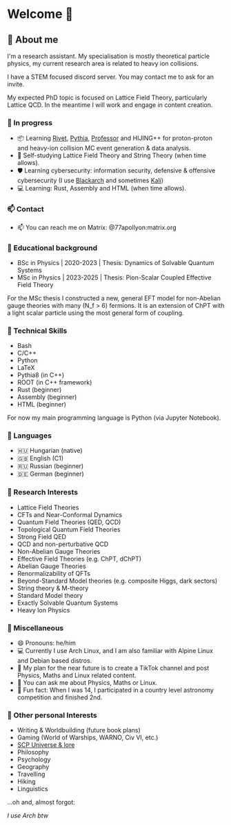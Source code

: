 # Welcome 👋

## 🌱 About me
I'm a research assistant. My specialisation is mostly theoretical particle physics,
my current research area is related to heavy ion collisions.

I have a STEM focused discord server. You may contact me to ask for an invite.

My expected PhD topic is focused on Lattice Field Theory, particularly Lattice QCD.
In the meantime I will work and engage in content creation.

### 🚧 In progress
- 📦 Learning [Rivet](https://rivet.hepforge.org/), [Pythia](https://pythia.org/), [Professor](https://professor.hepforge.org/) and HIJING++ for proton-proton and heavy-ion collision MC event generation & data analysis.
- 🔬 Self-studying Lattice Field Theory and String Theory (when time allows).
- 🛡️ Learning cybersecurity: information security, defensive & offensive cybersecurity (I use [Blackarch](https://www.blackarch.org/wiki.html) and sometimes [Kali](https://www.kali.org/))
- 💻 Learning: Rust, Assembly and HTML (when time allows).

### 📫 Contact
- 📫 You can reach me on Matrix: @77apollyon:matrix.org

### 🔭 Educational background
- BSc in Physics | 2020-2023 | Thesis: Dynamics of Solvable Quantum Systems
- MSc in Physics | 2023-2025 | Thesis: Pion-Scalar Coupled Effective Field Theory

For the MSc thesis I constructed a new, general EFT model for non-Abelian gauge theories with many (N_f > 6) fermions.
It is an extension of ChPT with a light scalar particle using the most general form of coupling.

### 💾 Technical Skills
- Bash
- C/C++
- Python
- LaTeX
- Pythia8 (in C++)
- ROOT (in C++ framework)
- Rust (beginner)
- Assembly (beginner)
- HTML (beginner)

For now my main programming language is Python (via Jupyter Notebook).

### 📖 Languages
- 🇭🇺 Hungarian (native)
- 🇬🇧 English (C1)
- 🇷🇺 Russian (beginner)
- 🇩🇪 German (beginner)

### 📡 Research Interests
- Lattice Field Theories
- CFTs and Near-Conformal Dynamics
- Quantum Field Theories (QED, QCD)
- Topological Quantum Field Theories
- Strong Field QED
- QCD and non-perturbative QCD
- Non-Abelian Gauge Theories
- Effective Field Theories (e.g. ChPT, dChPT)
- Abelian Gauge Theories
- Renormalizability of QFTs
- Beyond-Standard Model theories (e.g. composite Higgs, dark sectors)
- String theory & M-theory
- Standard Model theory
- Exactly Solvable Quantum Systems
- Heavy Ion Physics

### 🔰 Miscellaneous
- 😄 Pronouns: he/him
- 💻 Currently I use Arch Linux, and I am also familiar with Alpine Linux and Debian based distros.
- 📜 My plan for the near future is to create a TikTok channel and post Physics, Maths and Linux related content.
- 💬 You can ask me about Physics, Maths or Linux.
- 🧲 Fun fact: When I was 14, I participated in a country level astronomy competition and finished 2nd.

### 🎯 Other personal Interests
- Writing & Worldbuilding (future book plans)
- Gaming (World of Warships, WARNO, Civ VI, etc.)
- [SCP Universe & lore](https://scp-wiki.wikidot.com/)
- Philosophy
- Psychology
- Geography
- Travelling
- Hiking
- Linguistics


...oh and, almost forgot:

*I use Arch btw*
